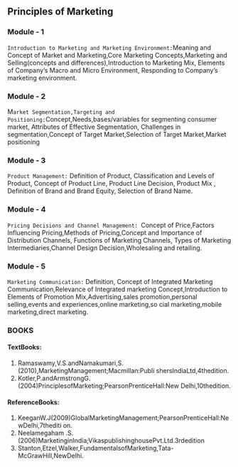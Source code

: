 ## Principles of Marketing

### Module - 1
`Introduction to Marketing and Marketing Environment:`Meaning and Concept of Market
and Marketing,Core Marketing Concepts,Marketing and Selling(concepts and differences),Introduction
to Marketing Mix, Elements of Company’s Macro and Micro Environment,
Responding to Company’s marketing environment.

### Module - 2 
M`arket Segmentation,Targeting and Positioning:`Concept,Needs,bases/variables for segmenting
consumer market, Attributes of Effective Segmentation, Challenges in
segmentation,Concept of Target Market,Selection of Target Market,Market positioning

### Module - 3 
`Product Management:` Definition of Product, Classification and Levels of Product, Concept
of Product Line, Product Line Decision, Product Mix , Definition of Brand and Brand Equity,
Selection of Brand Name.

### Module - 4
`Pricing Decisions and Channel Management: `Concept of Price,Factors Influencing Pricing,Methods
of Pricing,Concept and Importance of Distribution Channels, Functions of Marketing Channels,
Types of Marketing Intermediaries,Channel Design Decision,Wholesaling and retailing.

### Module - 5
`Marketing Communication:` Definition, Concept of Integrated
Marketing Communication,Relevance of Integrated marketing Concept,Introduction to Elements of
Promotion Mix,Advertising,sales promotion,personal selling,events and experiences,online marketing,so
cial marketing,mobile marketing,direct marketing.


### BOOKS

#### TextBooks:
1. Ramaswamy,V.S.andNamakumari,S.(2010),MarketingManagement;Macmillan:Publi
shersIndiaLtd,4thedition.
2. Kotler,P.andArmstrongG.(2004)PrinciplesofMarketing;PearsonPrenticeHall:New
Delhi,10thedition.

#### ReferenceBooks:
1. KeeganW.J(2009)GlobalMarketingManagement;PearsonPrenticeHall:NewDelhi,7thediti
on.
2. Neelamegaham .S.(2006)MarketinginIndia;VikaspublishinghousePvt.Ltd.3rdedition
3. Stanton,Etzel,Walker,FundamentalsofMarketing,Tata-McGrawHill,NewDelhi.
